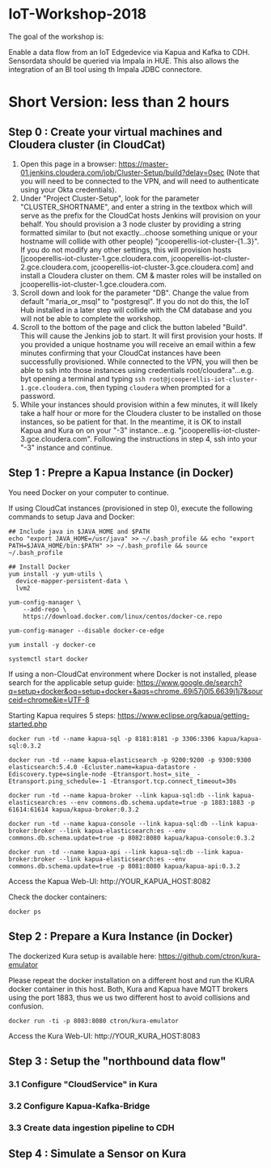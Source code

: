 # IoT-Workshop-2018

The goal of the workshop is:

Enable a data flow from an IoT Edgedevice via Kapua and Kafka to CDH.
Sensordata should be queried via Impala in HUE. This also allows the 
integration of an BI tool using th Impala JDBC connectore.

# Short Version: less than 2 hours 

## Step 0 : Create your virtual machines and Cloudera cluster (in CloudCat)

  1. Open this page in a browser: https://master-01.jenkins.cloudera.com/job/Cluster-Setup/build?delay=0sec (Note that you will need to be connected to the VPN, and will need to authenticate using your Okta credentials).
  2. Under "Project Cluster-Setup", look for the parameter "CLUSTER_SHORTNAME", and enter a string in the textbox which will serve as the prefix for the CloudCat hosts Jenkins will provision on your behalf. You should provision a 3 node cluster by providing a string formatted similar to (but not exactly...choose something unique or your hostname will collide with other people) "jcooperellis-iot-cluster-{1..3}". If you do not modify any other settings, this will provision hosts \[jcooperellis-iot-cluster-1.gce.cloudera.com, jcooperellis-iot-cluster-2.gce.cloudera.com, jcooperellis-iot-cluster-3.gce.cloudera.com\] and install a Cloudera cluster on them. CM & master roles will be installed on jcooperellis-iot-cluster-1.gce.cloudera.com.
  3. Scroll down and look for the parameter "DB". Change the value from default "maria_or_msql" to "postgresql". If you do not do this, the IoT Hub installed in a later step will collide with the CM database and you will not be able to complete the workshop.
  4. Scroll to the bottom of the page and click the button labeled "Build". This will cause the Jenkins job to start. It will first provision your hosts. If you provided a unique hostname you will receive an email within a few minutes confirming that your CloudCat instances have been successfully provisioned. While connected to the VPN, you will then be able to ssh into those instances using credentials root/cloudera"...e.g. byt opening a terminal and typing `ssh root@jcooperellis-iot-cluster-1.gce.cloudera.com`, then typing `cloudera` when prompted for a password.
  5. While your instances should provision within a few minutes, it will likely take a half hour or more for the Cloudera cluster to be installed on those instances, so be patient for that. In the meantime, it is OK to install Kapua and Kura on on your "-3" instance...e.g. "jcooperellis-iot-cluster-3.gce.cloudera.com". Following the instructions in step 4, ssh into your "-3" instance and continue.
  
## Step 1 : Prepre a Kapua Instance (in Docker)
You need Docker on your computer to continue.

If using CloudCat instances (provisioned in step 0), execute the following commands to setup Java and Docker:

```
## Include java in $JAVA_HOME and $PATH
echo "export JAVA_HOME=/usr/java" >> ~/.bash_profile && echo "export PATH=$JAVA_HOME/bin:$PATH" >> ~/.bash_profile && source ~/.bash_profile

## Install Docker
yum install -y yum-utils \
  device-mapper-persistent-data \
  lvm2

yum-config-manager \
    --add-repo \
    https://download.docker.com/linux/centos/docker-ce.repo

yum-config-manager --disable docker-ce-edge

yum install -y docker-ce

systemctl start docker
```

If using a non-CloudCat environment where Docker is not installed, please search for the applicable setup guide:
https://www.google.de/search?q=setup+docker&oq=setup+docker+&aqs=chrome..69i57j0l5.6639j1j7&sourceid=chrome&ie=UTF-8

Starting Kapua requires 5 steps: 
https://www.eclipse.org/kapua/getting-started.php

```
docker run -td --name kapua-sql -p 8181:8181 -p 3306:3306 kapua/kapua-sql:0.3.2

docker run -td --name kapua-elasticsearch -p 9200:9200 -p 9300:9300 elasticsearch:5.4.0 -Ecluster.name=kapua-datastore -Ediscovery.type=single-node -Etransport.host=_site_ -Etransport.ping_schedule=-1 -Etransport.tcp.connect_timeout=30s

docker run -td --name kapua-broker --link kapua-sql:db --link kapua-elasticsearch:es --env commons.db.schema.update=true -p 1883:1883 -p 61614:61614 kapua/kapua-broker:0.3.2

docker run -td --name kapua-console --link kapua-sql:db --link kapua-broker:broker --link kapua-elasticsearch:es --env commons.db.schema.update=true -p 8082:8080 kapua/kapua-console:0.3.2

docker run -td --name kapua-api --link kapua-sql:db --link kapua-broker:broker --link kapua-elasticsearch:es --env commons.db.schema.update=true -p 8081:8080 kapua/kapua-api:0.3.2
```

Access the Kapua Web-UI: http://YOUR_KAPUA_HOST:8082

Check the docker containers:

```
docker ps
```

## Step 2 : Prepare a Kura Instance (in Docker)
The dockerized Kura setup is available here: https://github.com/ctron/kura-emulator

Please repeat the docker installation on a different host and run the KURA docker container in this host.
Both, Kura and Kapua have MQTT brokers using the port 1883, thus we us two different host to avoid collisions and confusion.

```
docker run -ti -p 8083:8080 ctron/kura-emulator
```

Access the Kura Web-UI: http://YOUR_KURA_HOST:8083

## Step 3 : Setup the "northbound data flow"
### 3.1 Configure "CloudService" in Kura 

### 3.2 Configure Kapua-Kafka-Bridge

### 3.3 Create data ingestion pipeline to CDH

## Step 4 : Simulate a Sensor on Kura

```

 
``` 



